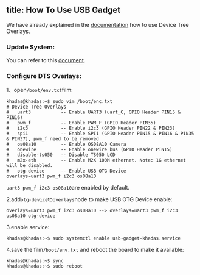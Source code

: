 title: How To Use USB Gadget
---
We have already explained in the [documentation](/vim3/HowToUseDeviceTreeOverlay.html) how to use Device Tree Overlays.

### Update System:

You can refer to this [document](HowToUpgradeTheSystem.html).

### Configure DTS Overlays:

1、open`/boot/env.txt`film:
```shell
khadas@khadas:~$ sudo vim /boot/enc.txt
# Device Tree Overlays
#   uart3           -- Enable UART3 (uart_C, GPIO Header PIN15 & PIN16)
#   pwm_f           -- Enable PWM_F (GPIO Header PIN35)
#   i2c3            -- Enable i2c3 (GPIO Header PIN22 & PIN23)
#   spi1            -- Enable SPI1 (GPIO Header PIN15 & PIN16 & PIN35 & PIN37), pwm_f need to be removed
#   os08a10         -- Enable OS08A10 Camera
#   onewire         -- Enable onewire bus (GPIO Header PIN15)
#   disable-ts050   -- Disable TS050 LCD
#   m2x-eth         -- Enable M2X 100M ethernet. Note: 1G ethernet will be disabled.
#   otg-device      -- Enable USB OTG Device
overlays=uart3 pwm_f i2c3 os08a10
```
`uart3 pwm_f i2c3 os08a10`are enabled by default.

2.add`otg-device`to`overlays`node to make USB OTG Device enable:
```shell
overlays=uart3 pwm_f i2c3 os08a10 --> overlays=uart3 pwm_f i2c3 os08a10 otg-device
```

3.enable service:
```shell
khadas@khadas:~$ sudo systemctl enable usb-gadget-khadas.service
```

4.save the film`/boot/env.txt` and reboot the board to make it available:
```shell
khadas@khadas:~$ sync
khadas@khadas:~$ sudo reboot
```

